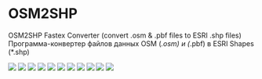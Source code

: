 # OSM2SHP

OSM2SHP Fastex Converter (convert .osm &amp; .pbf files to ESRI .shp files)     
Программа-конвертер файлов данных OSM (*.osm) и (*.pbf) в ESRI Shapes (*.shp)

<img src="window1.png"/>
<img src="window2.png"/>
<img src="window3.png"/>
<img src="window4.png"/>
<img src="window5.png"/>
<img src="window6.png"/>
<img src="window7.png"/>
<img src="window8.png"/>
<img src="window9.png"/>
<img src="windowA.png"/>
<img src="windowB.png"/>
